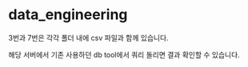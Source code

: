 # data_engineering

3번과 7번은 각각 폴더 내에 csv 파일과 함께 있습니다.

해당 서버에서 기존 사용하던 db tool에서 쿼리 돌리면 결과 확인할 수 있습니다. 
